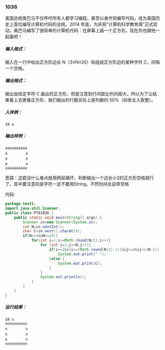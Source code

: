 ### 1036  
美国总统奥巴马不仅呼吁所有人都学习编程，甚至以身作则编写代码，成为美国历史上首位编写计算机代码的总统。2014 年底，为庆祝“计算机科学教育周”正式启动，奥巴马编写了很简单的计算机代码：在屏幕上画一个正方形。现在你也跟他一起画吧！  

##### 输入格式：  
输入在一行中给出正方形边长 N（3≤N≤20）和组成正方形边的某种字符 C，间隔一个空格。  

##### 输出格式：  
输出由给定字符 C 画出的正方形。但是注意到行间距比列间距大，所以为了让结果看上去更像正方形，我们输出的行数实际上是列数的 50%（四舍五入取整）。  

##### 入样例：  
`10 a`  
##### 输出样例：  
`aaaaaaaaaa`  
`a　　　　　a`  
`a　　　　　a`  
`a　　　　　a`  
`aaaaaaaaaa`  

思路：这题没什么难点就用两层循环，判断输出一个边长小2的正方形空格就行了，其中要注意的是字符一定不要用String，不然列间会自带空格  

代码:  

```java  
package test1;
import java.util.Scanner;
public class PTA1036 {
    public static void main(String[] args) {
        Scanner in=new Scanner(System.in);
        int N=in.nextInt();
        char C=in.next().charAt(0);
        if(N>=3&&N<=20){
            for(int i=1;i<=Math.round(N/2);i++){
                for (int j=1;j<=N;j++){
                    if(i>=2&&(i<=(Math.round(N/2)-1))&&j>=2&&j<=(N-1)){
                        System.out.print(" ");
                    }else {
                        System.out.print(C);
                    }
                }
                System.out.println();
            }
        }
    }
}
```

##### 运行结果：  
`10 n`  
`nnnnnnnnnn`  
`n　　　　　n`  
`n　　　　　n`  
`n　　　　　n`  
`nnnnnnnnnn`  
